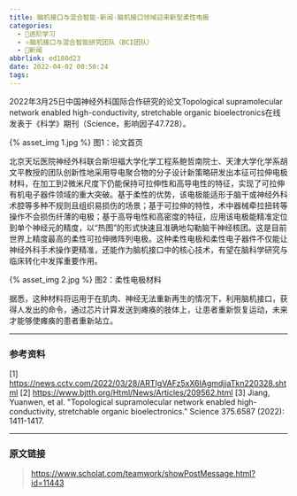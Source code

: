 ```yaml
---
title: 脑机接口与混合智能-新闻-脑机接口领域迎来新型柔性电极
categories:
  - 🌙进阶学习
  - ⭐脑机接口与混合智能研究团队（BCI团队）
  - 💫新闻
abbrlink: ed180d23
date: 2022-04-02 00:50:24
tags:
---
```


2022年3月25日中国神经外科国际合作研究的论文Topological supramolecular network enabled high-conductivity, stretchable organic bioelectronics在线发表于《科学》期刊（Science，影响因子47.728）。

{% asset_img 1.jpg %}
图1：论文首页

<!--more-->

北京天坛医院神经外科联合斯坦福大学化学工程系鲍哲南院士、天津大学化学系胡文平教授的团队创新性地采用导电聚合物的分子设计新策略研发出本征可拉伸电极材料，在加工到2微米尺度下仍能保持可拉伸性和高导电性的特征，实现了可拉伸有机电子器件领域的重大突破。基于柔性的优势，该电极能适形于脑干或神经外科术腔等多种不规则且组织易损伤的场景；基于可拉伸的特性，术中器械牵拉扭转等操作不会损伤纤薄的电极；基于高导电性和高密度的特征，应用该电极能精准定位到单个神经元的精度，以“热图”的形式快速且准确地勾勒脑干神经核团。这是目前世界上精度最高的柔性可拉伸微阵列电极。这种柔性电极和柔性电子器件不仅能让神经外科手术操作更精准，还能作为脑机接口中的核心技术，有望在脑科学研究与临床转化中发挥重要作用。

{% asset_img 2.jpg %}
图2：柔性电极材料

据悉，这种材料将运用于在肌肉、神经无法重新再生的情况下，利用脑机接口，获得人发出的命令，通过芯片计算发送到瘫痪的肢体上，让患者重新恢复运动，未来才能够使瘫痪的患者重新站立。

***

### 参考资料

[1] <https://news.cctv.com/2022/03/28/ARTIgVAFz5xX6IAgmdjjaTkn220328.shtml>
[2] <https://www.bjtth.org/Html/News/Articles/209562.html>
[3] Jiang, Yuanwen, et al. "Topological supramolecular network enabled high-conductivity, stretchable organic bioelectronics." Science 375.6587 (2022): 1411-1417.

***

### 原文链接

> <https://www.scholat.com/teamwork/showPostMessage.html?id=11443>
